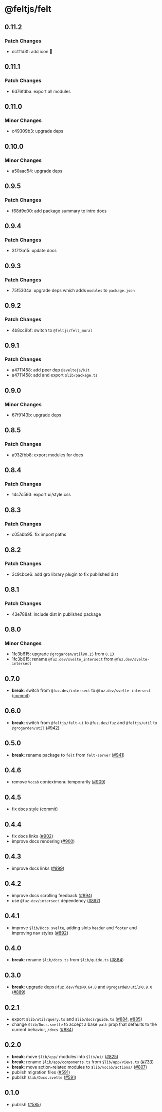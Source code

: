 # @feltjs/felt

## 0.11.2

### Patch Changes

- dc1f1d3f: add icon 💚

## 0.11.1

### Patch Changes

- 6d76fdba: export all modules

## 0.11.0

### Minor Changes

- c49309b3: upgrade deps

## 0.10.0

### Minor Changes

- a50aac54: upgrade deps

## 0.9.5

### Patch Changes

- f68d9c00: add package summary to intro docs

## 0.9.4

### Patch Changes

- 3f7f3a15: update docs

## 0.9.3

### Patch Changes

- 75f5304a: upgrade deps which adds `modules` to `package.json`

## 0.9.2

### Patch Changes

- 4b8cc9bf: switch to `@feltjs/felt_mural`

## 0.9.1

### Patch Changes

- a4711458: add peer dep `@sveltejs/kit`
- a4711458: add and export `$lib/package.ts`

## 0.9.0

### Minor Changes

- 67f9143b: upgrade deps

## 0.8.5

### Patch Changes

- a932fbb8: export modules for docs

## 0.8.4

### Patch Changes

- 14c7c593: export ui/style.css

## 0.8.3

### Patch Changes

- c05abb95: fix import paths

## 0.8.2

### Patch Changes

- 3c9cbce6: add gro library plugin to fix published dist

## 0.8.1

### Patch Changes

- 43e788af: include dist in published package

## 0.8.0

### Minor Changes

- 1fc3b615: upgrade `@grogarden/util@0.15` from `0.13`
- 1fc3b615: rename `@fuz.dev/svelte_intersect` from `@fuz.dev/svelte-intersect`

## 0.7.0

- **break**: switch from `@fuz.dev/intersect` to `@fuz.dev/svelte-intersect`
  ([commit](https://github.com/feltjs/felt/commit/3a1ce786ed08f0a0c182a41d04b41c9848c0e7d3))

## 0.6.0

- **break**: switch from `@feltjs/felt-ui` to `@fuz.dev/fuz` and
  `@feltjs/util` to `@grogarden/util`
  ([#942](https://github.com/feltjs/felt/pull/942))

## 0.5.0

- **break**: rename package to `felt` from `felt-server`
  ([#941](https://github.com/feltjs/felt/pull/941))

## 0.4.6

- remove `Vocab` contextmenu temporarily
  ([#909](https://github.com/feltjs/felt/pull/909))

## 0.4.5

- fix docs style
  ([commit](https://github.com/feltjs/felt/commit/05abe4bf4e30bfbba20a2398db1ec332ae477106))

## 0.4.4

- fix docs links
  ([#902](https://github.com/feltjs/felt/pull/902))
- improve docs rendering
  ([#900](https://github.com/feltjs/felt/pull/900))

## 0.4.3

- improve docs links
  ([#899](https://github.com/feltjs/felt/pull/899))

## 0.4.2

- improve docs scrolling feedback
  ([#894](https://github.com/feltjs/felt/pull/894))
- use `@fuz-dev/intersect` dependency
  ([#897](https://github.com/feltjs/felt/pull/897))

## 0.4.1

- improve `$lib/Docs.svelte`, adding slots `header` and `footer` and improving nav styles
  ([#892](https://github.com/feltjs/felt/pull/892))

## 0.4.0

- **break**: rename `$lib/docs.ts` from `$lib/guide.ts`
  ([#884](https://github.com/feltjs/felt/pull/884))

## 0.3.0

- **break**: upgrade deps `@fuz.dev/fuz@0.64.0` and `@grogarden/util@0.9.0`
  ([#889](https://github.com/feltjs/felt/pull/889))

## 0.2.1

- export `$lib/util/query.ts` and `$lib/docs/guide.ts`
  ([#884](https://github.com/feltjs/felt/pull/884),
  [#885](https://github.com/feltjs/felt/pull/885))
- change `$lib/Docs.svelte` to accept a base `path` prop
  that defaults to the current behavior, `/docs`
  ([#884](https://github.com/feltjs/felt/pull/884))

## 0.2.0

- **break**: move `$lib/app/` modules into `$lib/ui/`
  ([#825](https://github.com/feltjs/felt/pull/825))
- **break**: rename `$lib/app/components.ts` from `$lib/app/views.ts`
  ([#733](https://github.com/feltjs/felt/pull/733))
- **break**: move action-related modules to `$lib/vocab/actions/`
  ([#807](https://github.com/feltjs/felt/pull/807))
- publish migration files
  ([#591](https://github.com/feltjs/felt/pull/591))
- publish `$lib/Docs.svelte`
  ([#591](https://github.com/feltjs/felt/pull/591))

## 0.1.0

- publish
  ([#585](https://github.com/feltjs/felt/pull/585))
